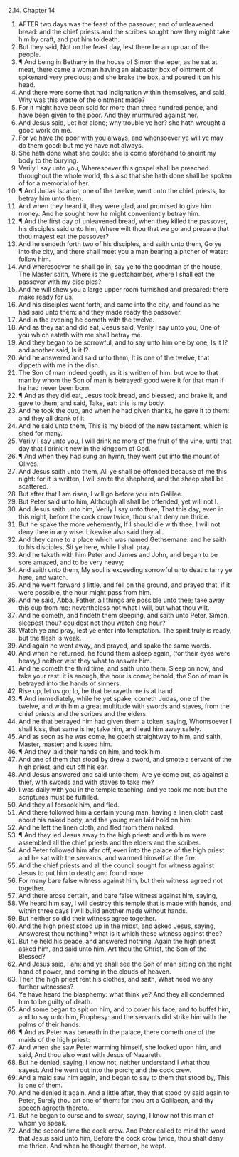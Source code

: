 2.14. Chapter 14
1. AFTER two days was the feast of the passover, and of unleavened bread: and the chief priests and the scribes sought how they might take him by craft, and put him to death.
2. But they said, Not on the feast day, lest there be an uproar of the people.
3. ¶ And being in Bethany in the house of Simon the leper, as he sat at meat, there came a woman having an alabaster box of ointment of spikenard very precious; and she brake the box, and poured it on his head.
4. And there were some that had indignation within themselves, and said, Why was this waste of the ointment made?
5. For it might have been sold for more than three hundred pence, and have been given to the poor. And they murmured against her.
6. And Jesus said, Let her alone; why trouble ye her? she hath wrought a good work on me.
7. For ye have the poor with you always, and whensoever ye will ye may do them good: but me ye have not always.
8. She hath done what she could: she is come aforehand to anoint my body to the burying.
9. Verily I say unto you, Wheresoever this gospel shall be preached throughout the whole world, this also that she hath done shall be spoken of for a memorial of her.
10. ¶ And Judas Iscariot, one of the twelve, went unto the chief priests, to betray him unto them.
11. And when they heard it, they were glad, and promised to give him money. And he sought how he might conveniently betray him.
12. ¶ And the first day of unleavened bread, when they killed the passover, his disciples said unto him, Where wilt thou that we go and prepare that thou mayest eat the passover?
13. And he sendeth forth two of his disciples, and saith unto them, Go ye into the city, and there shall meet you a man bearing a pitcher of water: follow him.
14. And wheresoever he shall go in, say ye to the goodman of the house, The Master saith, Where is the guestchamber, where I shall eat the passover with my disciples?
15. And he will shew you a large upper room furnished and prepared: there make ready for us.
16. And his disciples went forth, and came into the city, and found as he had said unto them: and they made ready the passover.
17. And in the evening he cometh with the twelve.
18. And as they sat and did eat, Jesus said, Verily I say unto you, One of you which eateth with me shall betray me.
19. And they began to be sorrowful, and to say unto him one by one, Is it I? and another said, Is it I?
20. And he answered and said unto them, It is one of the twelve, that dippeth with me in the dish.
21. The Son of man indeed goeth, as it is written of him: but woe to that man by whom the Son of man is betrayed! good were it for that man if he had never been born.
22. ¶ And as they did eat, Jesus took bread, and blessed, and brake it, and gave to them, and said, Take, eat: this is my body.
23. And he took the cup, and when he had given thanks, he gave it to them: and they all drank of it.
24. And he said unto them, This is my blood of the new testament, which is shed for many.
25. Verily I say unto you, I will drink no more of the fruit of the vine, until that day that I drink it new in the kingdom of God.
26. ¶ And when they had sung an hymn, they went out into the mount of Olives.
27. And Jesus saith unto them, All ye shall be offended because of me this night: for it is written, I will smite the shepherd, and the sheep shall be scattered.
28. But after that I am risen, I will go before you into Galilee.
29. But Peter said unto him, Although all shall be offended, yet will not I.
30. And Jesus saith unto him, Verily I say unto thee, That this day, even in this night, before the cock crow twice, thou shalt deny me thrice.
31. But he spake the more vehemently, If I should die with thee, I will not deny thee in any wise. Likewise also said they all.
32. And they came to a place which was named Gethsemane: and he saith to his disciples, Sit ye here, while I shall pray.
33. And he taketh with him Peter and James and John, and began to be sore amazed, and to be very heavy;
34. And saith unto them, My soul is exceeding sorrowful unto death: tarry ye here, and watch.
35. And he went forward a little, and fell on the ground, and prayed that, if it were possible, the hour might pass from him.
36. And he said, Abba, Father, all things are possible unto thee; take away this cup from me: nevertheless not what I will, but what thou wilt.
37. And he cometh, and findeth them sleeping, and saith unto Peter, Simon, sleepest thou? couldest not thou watch one hour?
38. Watch ye and pray, lest ye enter into temptation. The spirit truly is ready, but the flesh is weak.
39. And again he went away, and prayed, and spake the same words.
40. And when he returned, he found them asleep again, (for their eyes were heavy,) neither wist they what to answer him.
41. And he cometh the third time, and saith unto them, Sleep on now, and take your rest: it is enough, the hour is come; behold, the Son of man is betrayed into the hands of sinners.
42. Rise up, let us go; lo, he that betrayeth me is at hand.
43. ¶ And immediately, while he yet spake, cometh Judas, one of the twelve, and with him a great multitude with swords and staves, from the chief priests and the scribes and the elders.
44. And he that betrayed him had given them a token, saying, Whomsoever I shall kiss, that same is he; take him, and lead him away safely.
45. And as soon as he was come, he goeth straightway to him, and saith, Master, master; and kissed him.
46. ¶ And they laid their hands on him, and took him.
47. And one of them that stood by drew a sword, and smote a servant of the high priest, and cut off his ear.
48. And Jesus answered and said unto them, Are ye come out, as against a thief, with swords and with staves to take me?
49. I was daily with you in the temple teaching, and ye took me not: but the scriptures must be fulfilled.
50. And they all forsook him, and fled.
51. And there followed him a certain young man, having a linen cloth cast about his naked body; and the young men laid hold on him:
52. And he left the linen cloth, and fled from them naked.
53. ¶ And they led Jesus away to the high priest: and with him were assembled all the chief priests and the elders and the scribes.
54. And Peter followed him afar off, even into the palace of the high priest: and he sat with the servants, and warmed himself at the fire.
55. And the chief priests and all the council sought for witness against Jesus to put him to death; and found none.
56. For many bare false witness against him, but their witness agreed not together.
57. And there arose certain, and bare false witness against him, saying,
58. We heard him say, I will destroy this temple that is made with hands, and within three days I will build another made without hands.
59. But neither so did their witness agree together.
60. And the high priest stood up in the midst, and asked Jesus, saying, Answerest thou nothing? what is it which these witness against thee?
61. But he held his peace, and answered nothing. Again the high priest asked him, and said unto him, Art thou the Christ, the Son of the Blessed?
62. And Jesus said, I am: and ye shall see the Son of man sitting on the right hand of power, and coming in the clouds of heaven.
63. Then the high priest rent his clothes, and saith, What need we any further witnesses?
64. Ye have heard the blasphemy: what think ye? And they all condemned him to be guilty of death.
65. And some began to spit on him, and to cover his face, and to buffet him, and to say unto him, Prophesy: and the servants did strike him with the palms of their hands.
66. ¶ And as Peter was beneath in the palace, there cometh one of the maids of the high priest:
67. And when she saw Peter warming himself, she looked upon him, and said, And thou also wast with Jesus of Nazareth.
68. But he denied, saying, I know not, neither understand I what thou sayest. And he went out into the porch; and the cock crew.
69. And a maid saw him again, and began to say to them that stood by, This is one of them.
70. And he denied it again. And a little after, they that stood by said again to Peter, Surely thou art one of them: for thou art a Galilaean, and thy speech agreeth thereto.
71. But he began to curse and to swear, saying, I know not this man of whom ye speak.
72. And the second time the cock crew. And Peter called to mind the word that Jesus said unto him, Before the cock crow twice, thou shalt deny me thrice. And when he thought thereon, he wept.

